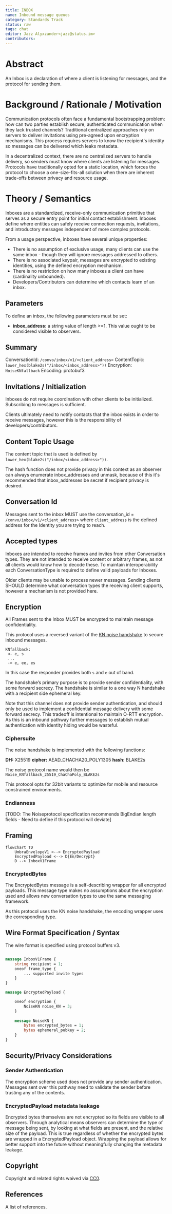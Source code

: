```yaml
---
title: INBOX
name: Inbound message queues
category: Standards Track
status: raw
tags: chat
editor: Jazz Alyxzander<jazz@status.im>
contributors:
---
```

# Abstract

An Inbox is a declaration of where a client is listening for messages, and the protocol for sending them.

# Background / Rationale / Motivation

Communication protocols often face a fundamental bootstrapping problem: how can two parties establish secure, authenticated communication when they lack trusted channels?
Traditional centralized approaches rely on servers to deliver invitations using pre-agreed upon encryption mechanisms. 
This process requires servers to know the recipient's identity so messages can be delivered which leaks metadata.  

In a decentralized context, there are no centralized servers to handle delivery, so senders must know where clients are listening for messages. 
Protocols have traditionally opted for a static location, which forces the protocol to choose a one-size-fits-all solution when there are inherent trade-offs between privacy and resource usage. 

# Theory / Semantics

Inboxes are a standardized, receive-only communication primitive that serves as a secure entry point for initial contact establishment. 
Inboxes define where entities can safely receive connection requests, invitations, and introductory messages independent of more complex protocols.

From a usage perspective, inboxes have several unique properties:
- There is no assumption of exclusive usage, many clients can use the same inbox - though they will ignore messages addressed to others.
- There is no associated keypair, messages are encrypted to existing identities, using the defined encryption mechanism.
- There is no restriction on how many inboxes a client can have (cardinality unbounded). 
- Developers/Contributors can determine which contacts learn of an inbox.

## Parameters 

To define an inbox, the following parameters must be set:
- **inbox_address:** a string value of length >=1. This value ought to be considered visible to observers. 

## Summary

ConversationId: `/convo/inbox/v1/<client_address>`
ContentTopic: `lower_hex(blake2s("/inbox/<inbox_address>"))`
Encryption: `NoiseKNfallback`
Encoding: protobuf3

## Invitations / Initialization

Inboxes do not require coordination with other clients to be initialized. Subscribing to messages is sufficient.

Clients ultimately need to notify contacts that the inbox exists in order to receive messages, however this is the responsibility of developers/contributors.

## Content Topic Usage

The content topic that is used is defined by `lower_hex(blake2s("/inbox/<inbox_address>"))`. 

The hash function does not provide privacy in this context as an observer can always enumerate inbox_addresses and unmask, because of this it's recommended that inbox_addresses be secret if recipient privacy is desired. 

## Conversation Id

Messages sent to the inbox MUST use the conversation_id = `/convo/inbox/v1/<client_address>` where `client_address` is the defined address for the Identity you are trying to reach. 

## Accepted types
Inboxes are intended to receive frames and invites from other Conversation types. They are not intended to receive content or arbitrary frames, as not all clients would know how to decode these. 
To maintain interoperability each ConversationType is required to define valid payloads for Inboxes.

Older clients may be unable to process newer messages. 
Sending clients SHOULD determine what conversation types the receiving client supports, however a mechanism is not provided here.

## Encryption

All Frames sent to the Inbox MUST be encrypted to maintain message confidentiality. 

This protocol uses a reversed variant of the [KN noise handshake](https://noiseexplorer.com/patterns/KN/) to secure inbound messages.

 ```noise
KNfallback:
  <- e, s
  ...
  -> e, ee, es	
 ```

In this case the responder provides both `s` and `e` out of band. 

The handshake’s primary purpose is to provide sender confidentiality, with some forward secrecy. 
The handshake is similar to a one way N handshake with a recipient side ephemeral key.   

Note that this channel does not provide sender authentication, and should only be used to implement a confidential message delivery with some forward secrecy.
This tradeoff is intentional to maintain O-RTT encryption. As this is an inbound pathway further messages to establish mutual authentication with identity hiding would be wasteful. 

### Ciphersuite

The noise handshake is implemented with the following functions:

**DH:** X25519
**cipher:** AEAD_CHACHA20_POLY1305 
**hash:** BLAKE2s 

The noise protocol name would then be `Noise_KNfallback_25519_ChaChaPoly_BLAKE2s`

This protocol opts for 32bit variants to optimize for mobile and resource constrained environments.

### Endianness

[TODO: The Noiseprotocol specification recommends BigEndian length fields - Need to define if this protocol will deviate]

## Framing 
```mermaid 
flowchart TD
    UmbraEnvelopeV1 <--> EncryptedPayload
    EncryptedPayload <--> D{En/Decrypt}
    D --> InboxV1Frame
```

### EncryptedBytes

The EncryptedBytes message is a self-describing wrapper for all encrypted payloads. 
This message type makes no assumptions about the encryption used and allows new conversation types to use the same messaging framework.

As this protocol uses the KN noise handshake, the encoding wrapper uses the corresponding type. 

## Wire Format Specification / Syntax

The wire format is specified using protocol buffers v3.

```protobuf

message InboxV1Frame {
    string recipient = 1;
    oneof frame_type {
        ... supported invite types
    }
}

message EncryptedPayload {

    oneof encryption {
		NoiseKN noise_KN = 3;
    }
   
    message NoiseKN {
        bytes encrypted_bytes = 1;
        bytes ephemeral_pubkey = 2;
    }
}

```

## Security/Privacy Considerations

### Sender Authentication

The encryption scheme used does not provide any sender authentication. 
Messages sent over this pathway need to validate the sender before trusting any of the contents.

### EncryptedPayload metadata leakage

Encrypted bytes themselves are not encrypted so its fields are visible to all observers. 
Through analytical means observers can determine the type of message being sent, by looking at what fields are present, and the relative size of the payload. 
This is true regardless of whether the encrypted bytes are wrapped in a EncryptedPayload object. 
Wrapping the payload allows for better support into the future without meaningfully changing the metadata leakage. 

## Copyright

Copyright and related rights waived via [CC0](https://creativecommons.org/publicdomain/zero/1.0/).


## References

A list of references.
